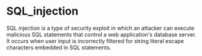 # SQL_injection
SQL injection is a type of security exploit in which an attacker can execute malicious SQL statements that control a web application's database server. It occurs when user input is incorrectly filtered for string literal escape characters embedded in SQL statements.
